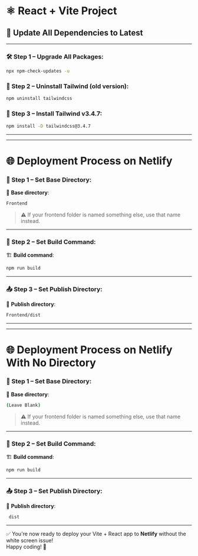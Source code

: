 
# ⚛️ React + Vite Project

## 🔄 Update All Dependencies to Latest
--- --- --- --- --- --- --- --- --- --- --- --- --- --- --- --- --- --- --- --- --- --- --- --- --- 

### 🛠 Step 1 – Upgrade All Packages:
```bash
npx npm-check-updates -u
```

### 🧹 Step 2 – Uninstall Tailwind (old version):
```bash
npm uninstall tailwindcss
```

### 🚀 Step 3 – Install Tailwind v3.4.7:
```bash
npm install -D tailwindcss@3.4.7
```
--- --- --- --- --- --- --- --- --- --- --- --- --- --- --- --- --- --- --- --- --- --- --- --- --- 

 

--- --- --- --- --- --- --- --- --- --- --- --- --- --- --- --- --- --- --- --- --- --- --- --- --- 


# 🌐 Deployment Process on Netlify

### 🧭 Step 1 – Set Base Directory:
📁 **Base directory**:
```bash
Frontend
```
> ⚠️ If your frontend folder is named something else, use that name instead.

---

### 🔧 Step 2 – Set Build Command:
🏗 **Build command**:
```bash
npm run build
```

---

### 📤 Step 3 – Set Publish Directory:
📂 **Publish directory**:
```bash
Frontend/dist
```


--- --- --- --- --- --- --- --- --- --- --- --- --- --- --- --- --- --- --- --- --- --- --- --- --- 









--- --- --- --- --- --- --- --- --- --- --- --- --- --- --- --- --- --- --- --- --- --- --- --- --- 

# 🌐 Deployment Process on Netlify With No Directory

### 🧭 Step 1 – Set Base Directory:
📁 **Base directory**:
```bash
(Leave Blank)
```
> ⚠️ If your frontend folder is named something else, use that name instead.

---

### 🔧 Step 2 – Set Build Command:
🏗 **Build command**:
```bash
npm run build
```

---

### 📤 Step 3 – Set Publish Directory:
📂 **Publish directory**:
```bash
 dist
```




--- --- --- --- --- --- --- --- --- --- --- --- --- --- --- --- --- --- --- --- --- --- --- --- ---  

✅ You're now ready to deploy your Vite + React app to **Netlify** without the white screen issue!  
Happy coding! 🚀
